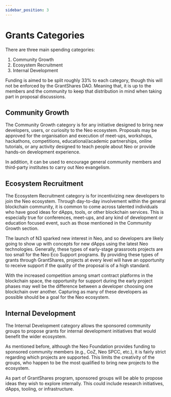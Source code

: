 ```yaml
---
sidebar_position: 3
---
```


# Grants Categories

There are three main spending categories:

1. Community Growth
2. Ecosystem Recruitment
3. Internal Development

Funding is aimed to be split roughly 33% to each category, though this will not be enforced by the GrantShares DAO. 
Meaning that, it is up to the members and the community to keep that distribution in mind when taking part in proposal discussions.

## Community Growth

The Community Growth category is for any initiative designed to bring new developers, users, or curiosity to the Neo
ecosystem. Proposals may be approved for the organisation and execution of meet-ups, workshops, hackathons,
competitions, educational/academic partnerships, online tutorials, or any activity designed to teach people about Neo or
provide hands-on development experience.

In addition, it can be used to encourage general community members and third-party institutes to carry out Neo
evangelism.

## Ecosystem Recruitment

The Ecosystem Recruitment category is for incentivizing new developers to join the Neo ecosystem.
Through day-to-day involvement within the general blockchain community, it is common to come across talented individuals
who have good ideas for dApps, tools, or other blockchain services. This is especially true for conferences, meet-ups,
and any kind of development or education focused event, such as those mentioned in the Community Growth section.

The launch of N3 sparked new interest in Neo, and so developers are likely going to show up with concepts for new dApps
using the latest Neo technologies. Generally, these types of early-stage grassroots projects are too small for the Neo
Eco Support programs. By providing these types of grants through GrantShares, projects at every level will have an
opportunity to receive support if the quality of the proposal is of a high standard.

With the increased competition among smart contract platforms in the blockchain space, the opportunity for support
during the early project phases may well be the difference between a developer choosing one blockchain over another.
Capturing as many of these developers as possible should be a goal for the Neo ecosystem.

## Internal Development

The Internal Development category allows the sponsored community groups to propose grants for internal development
initiatives that would benefit the wider ecosystem.

As mentioned before, although the Neo Foundation provides funding to sponsored community members (e.g., CoZ, Neo SPCC,
etc.), it is fairly strict regarding which projects are supported. This limits the creativity of the groups, who happen
to be the most qualified to bring new projects to the ecosystem.

As part of GrantShares program, sponsored groups will be able to propose ideas they wish to explore internally. This
could include research initiatives, dApps, tooling, or infrastructure.